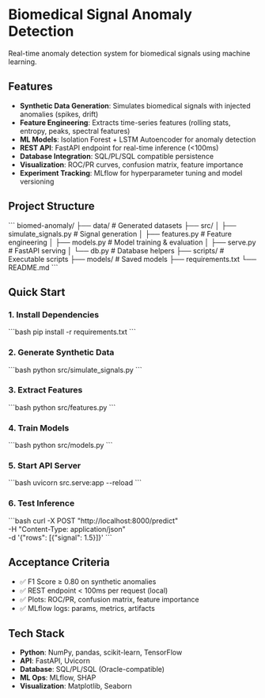 # Biomedical Signal Anomaly Detection

Real-time anomaly detection system for biomedical signals using machine learning.

## Features

- **Synthetic Data Generation**: Simulates biomedical signals with injected anomalies (spikes, drift)
- **Feature Engineering**: Extracts time-series features (rolling stats, entropy, peaks, spectral features)
- **ML Models**: Isolation Forest + LSTM Autoencoder for anomaly detection
- **REST API**: FastAPI endpoint for real-time inference (<100ms)
- **Database Integration**: SQL/PL/SQL compatible persistence
- **Visualization**: ROC/PR curves, confusion matrix, feature importance
- **Experiment Tracking**: MLflow for hyperparameter tuning and model versioning

## Project Structure

\`\`\`
biomed-anomaly/
├── data/                    # Generated datasets
├── src/
│   ├── simulate_signals.py # Signal generation
│   ├── features.py         # Feature engineering
│   ├── models.py           # Model training & evaluation
│   ├── serve.py            # FastAPI serving
│   └── db.py               # Database helpers
├── scripts/                # Executable scripts
├── models/                 # Saved models
├── requirements.txt
└── README.md
\`\`\`

## Quick Start

### 1. Install Dependencies

\`\`\`bash
pip install -r requirements.txt
\`\`\`

### 2. Generate Synthetic Data

\`\`\`bash
python src/simulate_signals.py
\`\`\`

### 3. Extract Features

\`\`\`bash
python src/features.py
\`\`\`

### 4. Train Models

\`\`\`bash
python src/models.py
\`\`\`

### 5. Start API Server

\`\`\`bash
uvicorn src.serve:app --reload
\`\`\`

### 6. Test Inference

\`\`\`bash
curl -X POST "http://localhost:8000/predict" \
  -H "Content-Type: application/json" \
  -d '{"rows": [{"signal": 1.5}]}'
\`\`\`

## Acceptance Criteria

- ✅ F1 Score ≥ 0.80 on synthetic anomalies
- ✅ REST endpoint < 100ms per request (local)
- ✅ Plots: ROC/PR, confusion matrix, feature importance
- ✅ MLflow logs: params, metrics, artifacts

## Tech Stack

- **Python**: NumPy, pandas, scikit-learn, TensorFlow
- **API**: FastAPI, Uvicorn
- **Database**: SQL/PL/SQL (Oracle-compatible)
- **ML Ops**: MLflow, SHAP
- **Visualization**: Matplotlib, Seaborn
